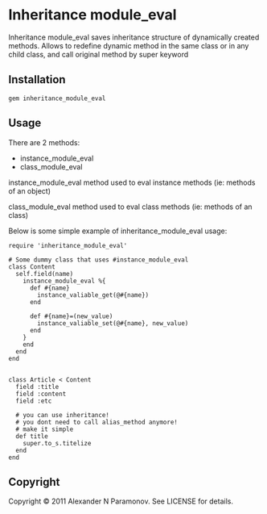 Inheritance module_eval
=======================
Inheritance module_eval saves inheritance structure of dynamically created methods.
Allows to redefine dynamic method in the same class or in any child class, and call original method by super keyword

Installation
------------
    gem inheritance_module_eval

Usage
-----
There are 2 methods:

* instance_module_eval
* class_module_eval

instance_module_eval method used to eval instance methods (ie: methods of an object)

class_module_eval method used to eval class methods (ie: methods of an class)


Below is some simple example of inheritance_module_eval usage:

    require 'inheritance_module_eval'

    # Some dummy class that uses #instance_module_eval
    class Content
      self.field(name)
        instance_module_eval %{
          def #{name}
            instance_valiable_get(@#{name})
          end

          def #{name}=(new_value)
            instance_valiable_set(@#{name}, new_value)
          end
        }
        end
      end
    end


    class Article < Content
      field :title
      field :content
      field :etc

      # you can use inheritance!
      # you dont need to call alias_method anymore!
      # make it simple
      def title
        super.to_s.titelize
      end
    end

Copyright
---------
Copyright © 2011 Alexander N Paramonov. See LICENSE for details.